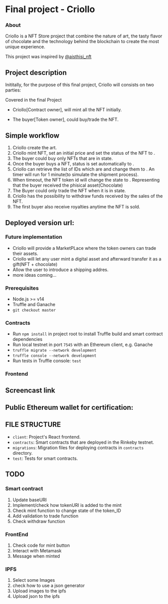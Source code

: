 # Final project - Criollo
### About
Criollo is a NFT Store project that combine the nature of art, the tasty flavor of chocolate and the technology behind the blockchain to create the most unique experience.  

This project was inspired by [@aisthisi_nft](https://aisthisi.art/)

## Project description
Inititally, for the purpose of this final project, Criollo will consists on two parties:

Covered in  the final Project
- Criollo[Contract owner], will mint all the NFT initially.

- The buyer[Token owner], could buy/trade the NFT.

## Simple workflow
1. Criollo create the art.
2. Criollo mint NFT, set an initial price and set the status of the NFT to <FORSALE>.
3. The buyer could buy only NFTs that are in <FORSALE> state.
4. Once the buyer buys a NFT, status is set automatically to <LOCKED>.
5. Criollo can retrieve the list of IDs which are <LOCKED> and change them to <SHIPPED>. An timer will run for 1 minute(to simulate the shipment process).
6. When timeout, the NFT token id will change the state to <UNLOCKED>. Representing that the buyer received the phisical asset(Chocolate)
7. The Buyer could only trade the NFT when it is in <SHIPPED> state.
8. Criollo has the possibility to withdraw funds received by the sales of the NFT. 
9. The first buyer also receive royalties anytime the NFT is sold.

## Deployed version url:

### Future implementation
- Criollo will provide a MarketPLace where the token owners can trade their assets.
- Criollo will let any user mint a digital asset and afterward transfer it as a gift(NFT + chocolate)
- Allow the user to introduce a shipping addres.
- more ideas coming...

### Prerequisites
- Node.js >= v14
- Truffle and Ganache
- `git checkout master`

### Contracts
- Run `npm install` in project root to install Truffle build and smart contract dependencies
- Run local testnet in port `7545` with an Ethereum client, e.g. Ganache
- `truffle migrate --network development`
- `truffle console --network development`
- Run tests in Truffle console: `test`

### Frontend

## Screencast link

## Public Ethereum wallet for certification:

## FILE STRUCTURE
- `client`: Project's React frontend.
- `contracts`: Smart contracts that are deployed in the Rinkeby testnet.
- `migrations`: Migration files for deploying contracts in `contracts` directory.
- `test`: Tests for smart contracts.

## TODO
### Smart contract
1. Update baseURI 
2. Implement/check how tokenURI is added to the mint
3. Check mint function to change state of the token_ID
4. Add validation to trade function
5. Check withdraw function

### FrontEnd
1. Check code for mint button
2. Interact with Metamask
3. Message when minted

### IPFS
1. Select some Images
2. check how to use a json generator
3. Upload images to the ipfs
4. Upload json to the ipfs
